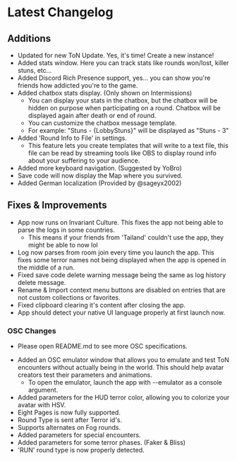 ﻿# Latest Changelog

## Additions
- Updated for new ToN Update. Yes, it's time! Create a new instance!
- Added stats window. Here you can track stats like rounds won/lost, killer stuns, etc...
- Added Discord Rich Presence support, yes... you can show you're friends how addicted you're to the game.
- Added chatbox stats display. (Only shown on Intermissions)
	- You can display your stats in the chatbox, but the chatbox will be hidden on purpose when participating on a round. Chatbox will be displayed again after death or end of round.
	- You can customize the chatbox message template.
	- For example: "Stuns - {LobbyStuns}" will be displayed as "Stuns - 3"
- Added 'Round Info to File' in settings.
	- This feature lets you create templates that will write to a text file, this file can be read by streaming tools like OBS to display round info about your suffering to your audience.
- Added more keyboard navigation. (Suggested by YoBro)
- Save code will now display the Map where you survived.
- Added German localization (Provided by @sageyx2002)

## Fixes & Improvements
- App now runs on Invariant Culture. This fixes the app not being able to parse the logs in some countries.
	- This means if your friends from 'Tailand' couldn't use the app, they might be able to now lol
- Log now parses from room join every time you launch the app. This fixes some terror names not being displayed when the app is opened in the middle of a run.
- Fixed save code delete warning message being the same as log history delete message.
- Rename & Import context menu buttons are disabled on entries that are not custom collections or favorites.
- Fixed clipboard clearing it's content after closing the app.
- App should detect your native UI language properly at first launch now.

### OSC Changes
* Please open README.md to see more OSC specifications.
- Added an OSC emulator window that allows you to emulate and test ToN encounters without actually being in the world. This should help avatar creators test their parameters and animations.
	- To open the emulator, launch the app with --emulator as a console argument.
- Added parameters for the HUD terror color, allowing you to colorize your avatar with HSV.
- Eight Pages is now fully supported.
- Round Type is sent after Terror id's.
- Supports alternates on Fog rounds.
- Added parameters for special encounters.
- Added parameters for some terror phases. (Faker & Bliss)
- 'RUN' round type is now properly detected.
